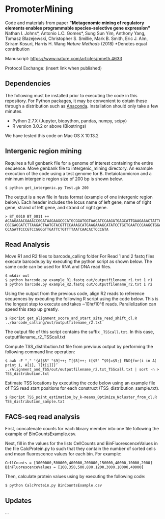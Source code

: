 # PromoterMining

Code and materials from paper **"Metagenomic mining of regulatory elements enables programmable species-selective gene expression"**
Nathan I. Johns*, Antonio L.C. Gomes*, Sung Sun Yim, Anthony Yang, Tomasz Blazejewski, Christopher S. Smillie, Mark B. Smith, Eric J. Alm, Sriram Kosuri, Harris H. Wang
*Nature Methods* (2018)
*Denotes equal contribution

Manuscript: https://www.nature.com/articles/nmeth.4633

Protocol Exchange: (insert link when published)

## Dependencies
The following must be installed prior to executing the code in this repository. For Python packages, it may be convenient to obtain these through a distribution such as [Anaconda](https://www.continuum.io/downloads). Installation should only take a few minutes.
* Python 2.7.X (Jupyter, biopython, pandas, numpy, scipy) 
* R version 3.0.2 or above (Biostrings)

We have tested this code on Mac OS X 10.13.2

## Intergenic region mining
Requires a full genbank file for a genome of interest containing the entire sequence. Move genbank file to intergenic_mining directory. An example execution of the code using a test genome for B. thetaiotaomicron and a minimum intergenic region size of 200 bp is shown below. 
```
$ python get_intergenic.py Test.gb 200
```
The output is a new file in fasta format (example of one intergenic region below). Each header includes the locus name of left gene, name of right gene, strand of left gene, and strand of right gene. 

```
> BT_0010 BT_0011 ++ 
ACAAGAAACGAAACCGGATAAGAAGCCCATGCGGATGGTAACATCCAAGATGAGCATTGAAGAAACTATTGAGGTGCTT
CGCGAGGATCTTAAGACTAATGTACGTTCCAAAGCATGAAGAAAGCATATCCTGCTGAATCCGAAGGTGGAGGGAATGG
CCAGATTCCCGTCCGGGGTTGATTCTGTTTTAATCAACACTCCCGTA
```

## Read Analysis
Move R1 and R2 files to barcode_calling folder For Read 1 and 2 fastq files execute barcode.py by executing the python script as shown below. The same code can be used for RNA and DNA read files. 
```
$ mkdir out
$ python barcode.py example_R1.fastq out/outputfilename_r1.txt 1 r1
$ python barcode.py example_R2.fastq out/outputfilename_r2.txt 1 r2
```
Using the output from the previous code, align R2 reads to reference sequences by executing the following R script using the code below. This is the longest step to execute and takes ~10hr/10^6 reads. Parallelization can speed this step up greatly.
```
$ Rscript get_alignment_score_and_start_site_read_shift_cl.R ../barcode_calling/out/outputfilename_r2.txt 
```
The output file of this script contains the suffix `_TSScall.txt`. In this case, outputfilename_r2_TSScall.txt

Compute TSS_distribution.txt file from previous output by performing the following command line operation:

```
$ awk -F "," '{A[$5" "$9]++; T[$5]++; t[$5" “$9]=$5;} END{for(i in A) print i, A[i], T[t[i]]}’ ../Alignment_and_TSS/out/outputfilename_r2.txt_TSScall.txt | sort -n > TSS_distribution.txt
```

Estimate TSS locations by executing the code below using an example file of TSS read start positions for each construct (TSS_distribution_sample.txt). 

```
$ Rscript TSS_point_estimation_by_k-means_Optimize_Ncluster_from_cl.R TSS_distribution_sample.txt
```

## FACS-seq read analysis
First, concatenate counts for each library member into one file following the example of BinCountsExample.csv.

Next, fill in the values for the lists CellCounts and BinFluorescenceValues in the file CalcProtein.py to such that they contain the number of sorted cells and mean fluorescence values for each bin. For example:
```
CellCounts = [3000000,500000,400000,200000,150000,40000,10000,2000]
BinFluorescenceValues = [100,350,500,800,1200,3000,10000,40000]
```

Then, calculate protein values using by executing the following code:
```
$ python CalcProtein.py BinCountsExample.csv
```

## Updates
...
